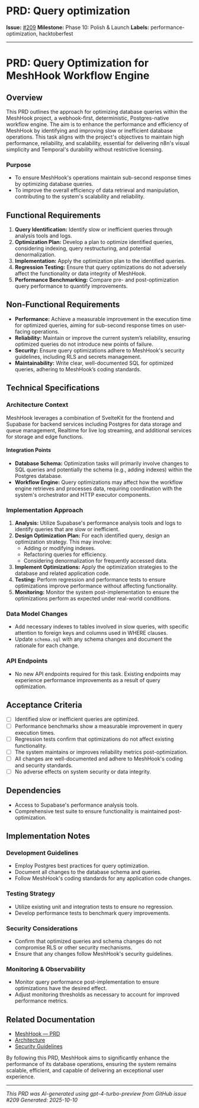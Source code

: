 # PRD: Query optimization

**Issue:** [#209](https://github.com/profullstack/meshhook/issues/209)
**Milestone:** Phase 10: Polish & Launch
**Labels:** performance-optimization, hacktoberfest

---

# PRD: Query Optimization for MeshHook Workflow Engine

## Overview

This PRD outlines the approach for optimizing database queries within the MeshHook project, a webhook-first, deterministic, Postgres-native workflow engine. The aim is to enhance the performance and efficiency of MeshHook by identifying and improving slow or inefficient database operations. This task aligns with the project's objectives to maintain high performance, reliability, and scalability, essential for delivering n8n's visual simplicity and Temporal's durability without restrictive licensing.

### Purpose

- To ensure MeshHook's operations maintain sub-second response times by optimizing database queries.
- To improve the overall efficiency of data retrieval and manipulation, contributing to the system's scalability and reliability.

## Functional Requirements

1. **Query Identification:** Identify slow or inefficient queries through analysis tools and logs.
2. **Optimization Plan:** Develop a plan to optimize identified queries, considering indexing, query restructuring, and potential denormalization.
3. **Implementation:** Apply the optimization plan to the identified queries.
4. **Regression Testing:** Ensure that query optimizations do not adversely affect the functionality or data integrity of MeshHook.
5. **Performance Benchmarking:** Compare pre- and post-optimization query performance to quantify improvements.

## Non-Functional Requirements

- **Performance:** Achieve a measurable improvement in the execution time for optimized queries, aiming for sub-second response times on user-facing operations.
- **Reliability:** Maintain or improve the current system’s reliability, ensuring optimized queries do not introduce new points of failure.
- **Security:** Ensure query optimizations adhere to MeshHook's security guidelines, including RLS and secrets management.
- **Maintainability:** Write clear, well-documented SQL for optimized queries, adhering to MeshHook’s coding standards.

## Technical Specifications

### Architecture Context

MeshHook leverages a combination of SvelteKit for the frontend and Supabase for backend services including Postgres for data storage and queue management, Realtime for live log streaming, and additional services for storage and edge functions.

#### Integration Points

- **Database Schema:** Optimization tasks will primarily involve changes to SQL queries and potentially the schema (e.g., adding indexes) within the Postgres database.
- **Workflow Engine:** Query optimizations may affect how the workflow engine retrieves and processes data, requiring coordination with the system's orchestrator and HTTP executor components.

### Implementation Approach

1. **Analysis:** Utilize Supabase's performance analysis tools and logs to identify queries that are slow or inefficient.
2. **Design Optimization Plan:** For each identified query, design an optimization strategy. This may involve:
   - Adding or modifying indexes.
   - Refactoring queries for efficiency.
   - Considering denormalization for frequently accessed data.
3. **Implement Optimizations:** Apply the optimization strategies to the database and related application code.
4. **Testing:** Perform regression and performance tests to ensure optimizations improve performance without affecting functionality.
5. **Monitoring:** Monitor the system post-implementation to ensure the optimizations perform as expected under real-world conditions.

### Data Model Changes

- Add necessary indexes to tables involved in slow queries, with specific attention to foreign keys and columns used in WHERE clauses.
- Update `schema.sql` with any schema changes and document the rationale for each change.

### API Endpoints

- No new API endpoints required for this task. Existing endpoints may experience performance improvements as a result of query optimization.

## Acceptance Criteria

- [ ] Identified slow or inefficient queries are optimized.
- [ ] Performance benchmarks show a measurable improvement in query execution times.
- [ ] Regression tests confirm that optimizations do not affect existing functionality.
- [ ] The system maintains or improves reliability metrics post-optimization.
- [ ] All changes are well-documented and adhere to MeshHook's coding and security standards.
- [ ] No adverse effects on system security or data integrity.

## Dependencies

- Access to Supabase's performance analysis tools.
- Comprehensive test suite to ensure functionality is maintained post-optimization.

## Implementation Notes

### Development Guidelines

- Employ Postgres best practices for query optimization.
- Document all changes to the database schema and queries.
- Follow MeshHook's coding standards for any application code changes.

### Testing Strategy

- Utilize existing unit and integration tests to ensure no regression.
- Develop performance tests to benchmark query improvements.

### Security Considerations

- Confirm that optimized queries and schema changes do not compromise RLS or other security mechanisms.
- Ensure that any changes follow MeshHook's security guidelines.

### Monitoring & Observability

- Monitor query performance post-implementation to ensure optimizations have the desired effect.
- Adjust monitoring thresholds as necessary to account for improved performance metrics.

## Related Documentation

- [MeshHook — PRD](../PRD.md)
- [Architecture](../Architecture.md)
- [Security Guidelines](../Security.md)

By following this PRD, MeshHook aims to significantly enhance the performance of its database operations, ensuring the system remains scalable, efficient, and capable of delivering an exceptional user experience.

---

*This PRD was AI-generated using gpt-4-turbo-preview from GitHub issue #209*
*Generated: 2025-10-10*
